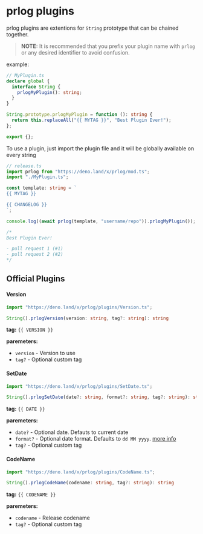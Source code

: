 # prlog plugins

prlog plugins are extentions for `String` prototype that can be chained together.

> **NOTE:** It is recommended that you prefix your plugin name with `prlog` or any desired identifier to avoid confusion.

example:

```ts
// MyPlugin.ts
declare global {
  interface String {
    prlogMyPlugin(): string;
  }
}

String.prototype.prlogMyPlugin = function (): string {
  return this.replaceAll("{{ MYTAG }}", "Best Plugin Ever!");
};

export {};
```

To use a plugin, just import the plugin file and it will be globally available on every string

```ts
// release.ts
import prlog from "https://deno.land/x/prlog/mod.ts";
import "./MyPlugin.ts";

const template: string = `
{{ MYTAG }}

{{ CHANGELOG }}
`;

console.log((await prlog(template, "username/repo")).prlogMyPlugin());

/*
Best Plugin Ever!

- pull request 1 (#1)
- pull request 2 (#2)
*/
```

## Official Plugins

#### Version

```ts
import "https://deno.land/x/prlog/plugins/Version.ts";

String().prlogVersion(version: string, tag?: string): string
```

**tag:** `{{ VERSION }}`

**paremeters:**

- `version` - Version to use
- `tag?` - Optional custom tag

#### SetDate

```ts
import "https://deno.land/x/prlog/plugins/SetDate.ts";

String().prlogSetDate(date?: string, format?: string, tag?: string): string
```

**tag:** `{{ DATE }}`

**paremeters:**

- `date?` - Optional date. Defauts to current date
- `format?` - Optional date format. Defaults to `dd MM yyyy`. [more info](https://deno.land/std@0.67.0/datetime#usage)
- `tag?` - Optional custom tag

#### CodeName

```ts
import "https://deno.land/x/prlog/plugins/CodeName.ts";

String().prlogCodeName(codename: string, tag?: string): string
```

**tag:** `{{ CODENAME }}`

**paremeters:**

- `codename` - Release codename
- `tag?` - Optional custom tag
